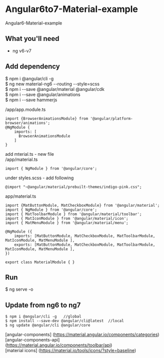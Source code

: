 # Angular6to7-Material-example
Angular6-Material-example  

## What you'll need
- ng v6-v7 

## Add dependency 

$ npm i @angular/cli -g  
$ ng new material-ng6 --routing --style=scss  
$ npm i --save @angular/material @angular/cdk  
$ npm i --save @angular/animations  
$ npm i --save hammerjs  


/app/app.module.ts  
```
import {BrowserAnimationsModule} from '@angular/platform-browser/animations';
@NgModule {
    imports: [
      BrowserAnimationsModule
    ]
}
```

add mterial.ts - new file  
/app/material.ts  
```
import { NgModule } from '@angular/core';
```

under styles.scss - add following  
```
@import "~@angular/material/prebuilt-themes/indigo-pink.css";
```

app/material.ts  
```
import {MatButtonModule, MatCheckboxModule} from '@angular/material';
import { NgModule } from '@angular/core';
import { MatToolbarModule } from '@angular/material/toolbar';
import { MatIconModule } from '@angular/material/icon';
import { MatMenuModule } from '@angular/material/menu';

@NgModule ({
    imports: [MatButtonModule, MatCheckboxModule, MatToolbarModule, MatIconModule, MatMenuModule ],
    exports: [MatButtonModule, MatCheckboxModule, MatToolbarModule, MatIconModule, MatMenuModule ],
})

export class MaterialModule { }
```
## Run
$ ng serve -o 

## Update from ng6 to ng7

```
$ npm i @angular/cli -g   //global
$ npm install --save-dev @angular/cli@latest  //local
$ ng update @angular/cli @angular/core
```


[angular-components] (https://material.angular.io/components/categories)  
[angular-components-api] (https://material.angular.io/components/toolbar/api)  
[material icons] (https://material.io/tools/icons/?style=baseline)  


